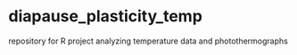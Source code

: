 # diapause_plasticity_temp
repository for R project analyzing temperature data and photothermographs
